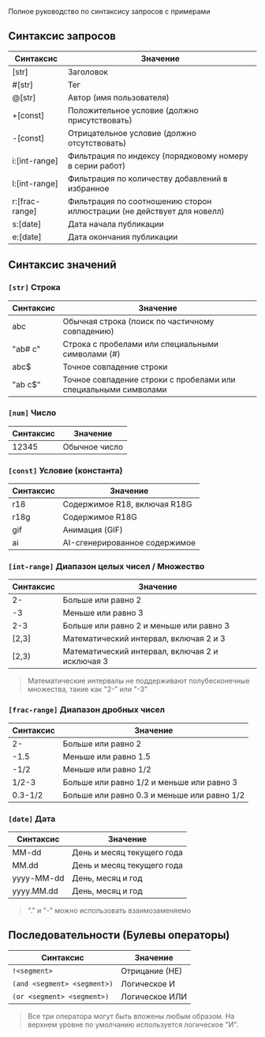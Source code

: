 Полное руководство по синтаксису запросов с примерами

## Синтаксис запросов

| Синтаксис                                                                          | Значение                                                                                  |
| ---------------------------------------------------------------------------------- | ----------------------------------------------------------------------------------------- |
| [str]                          | Заголовок                                                                                 |
| #[str]                         | Тег                                                                                       |
| @[str]            | Автор (имя пользователя)                                               |
| +[const]                       | Положительное условие (должно присутствовать)                          |
| -[const]                       | Отрицательное условие (должно отсутствовать)                           |
| i:[int-range]  | Фильтрация по индексу (порядковому номеру в серии работ)               |
| l:[int-range]  | Фильтрация по количеству добавлений в избранное                                           |
| r:[frac-range] | Фильтрация по соотношению сторон иллюстрации (не действует для новелл) |
| s:[date]       | Дата начала публикации                                                                    |
| e:[date]       | Дата окончания публикации                                                                 |

## Синтаксис значений

### `[str]` Строка

| Синтаксис | Значение                                                             |
| --------- | -------------------------------------------------------------------- |
| abc       | Обычная строка (поиск по частичному совпадению)   |
| "ab# c"   | Строка с пробелами или специальными символами (#) |
| abc$      | Точное совпадение строки                                             |
| "ab c$"   | Точное совпадение строки с пробелами или специальными символами      |

### `[num]` Число

| Синтаксис | Значение      |
| --------- | ------------- |
| 12345     | Обычное число |

### `[const]` Условие (константа)

| Синтаксис | Значение                          |
| --------- | --------------------------------- |
| r18       | Содержимое R18, включая R18G      |
| r18g      | Содержимое R18G                   |
| gif       | Анимация (GIF) |
| ai        | AI-сгенерированное содержимое     |

### `[int-range]` Диапазон целых чисел / Множество

| Синтаксис                                                 | Значение                                        |
| --------------------------------------------------------- | ----------------------------------------------- |
| 2-                                                        | Больше или равно 2                              |
| -3                                                        | Меньше или равно 3                              |
| 2-3                                                       | Больше или равно 2 и меньше или равно 3         |
| [2,3] | Математический интервал, включая 2 и 3          |
| \[2,3)                         | Математический интервал, включая 2 и исключая 3 |

> Математические интервалы не поддерживают полубесконечные множества, такие как "2-" или "-3"

### `[frac-range]` Диапазон дробных чисел

| Синтаксис               | Значение                                                    |
| ----------------------- | ----------------------------------------------------------- |
| 2-                      | Больше или равно 2                                          |
| -1.5    | Меньше или равно 1.5                        |
| -1/2                    | Меньше или равно 1/2                                        |
| 1/2-3                   | Больше или равно 1/2 и меньше или равно 3                   |
| 0.3-1/2 | Больше или равно 0.3 и меньше или равно 1/2 |

### `[date]` Дата

| Синтаксис                                  | Значение                   |
| ------------------------------------------ | -------------------------- |
| MM-dd                                      | День и месяц текущего года |
| MM.dd                      | День и месяц текущего года |
| yyyy-MM-dd                                 | День, месяц и год          |
| yyyy.MM.dd | День, месяц и год          |

> "." и "-" можно использовать взаимозаменяемо

## Последовательности (Булевы операторы)

| Синтаксис                   | Значение                          |
| --------------------------- | --------------------------------- |
| `!<segment>`                | Отрицание (НЕ) |
| `(and <segment> <segment>)` | Логическое И                      |
| `(or <segment> <segment>)`  | Логическое ИЛИ                    |

> Все три оператора могут быть вложены любым образом. На верхнем уровне по умолчанию используется логическое "И".
